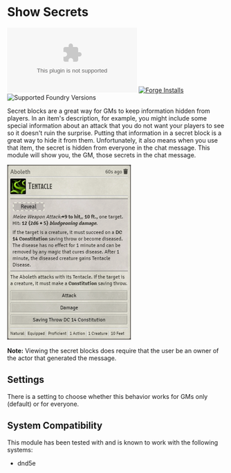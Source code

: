 # Show Secrets

![GitHub release (latest by date and asset)](https://img.shields.io/github/downloads/kaelad02/show-secrets/latest/module.zip)
[![Forge Installs](https://img.shields.io/badge/dynamic/json?label=Forge%20Installs&query=package.installs&suffix=%25&url=https%3A%2F%2Fforge-vtt.com%2Fapi%2Fbazaar%2Fpackage%2Fshow-secrets&colorB=4aa94a)](https://forge-vtt.com/bazaar#package=show-secrets)
![Supported Foundry Versions](https://img.shields.io/endpoint?url=https://foundryshields.com/version?url=https://github.com/kaelad02/show-secrets/releases/latest/download/module.json)

Secret blocks are a great way for GMs to keep information hidden from players. In an item's description, for example, you might include some special information about an attack that you do not want your players to see so it doesn't ruin the surprise. Putting that information in a secret block is a great way to hide it from them. Unfortunately, it also means when you use that item, the secret is hidden from everyone in the chat message. This module will show you, the GM, those secrets in the chat message.

![dnd5e screenshot](screenshot1.png?raw=true)

**Note:** Viewing the secret blocks does require that the user be an owner of the actor that generated the message.

## Settings

There is a setting to choose whether this behavior works for GMs only (default) or for everyone.

## System Compatibility

This module has been tested with and is known to work with the following systems:

- dnd5e
